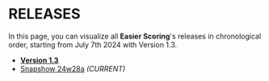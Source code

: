 # RELEASES
In this page, you can visualize all **Easier Scoring**'s releases in chronological order, starting from July 7th 2024 with Version 1.3.
- **[Version 1.3](https://github.com/cerloCasa/Easier-Scoring/releases/tag/v1.3)**
- [Snapshow 24w28a](https://github.com/cerloCasa/Easier-Scoring/releases/tag/snapshot-24w28a) *(CURRENT)*
